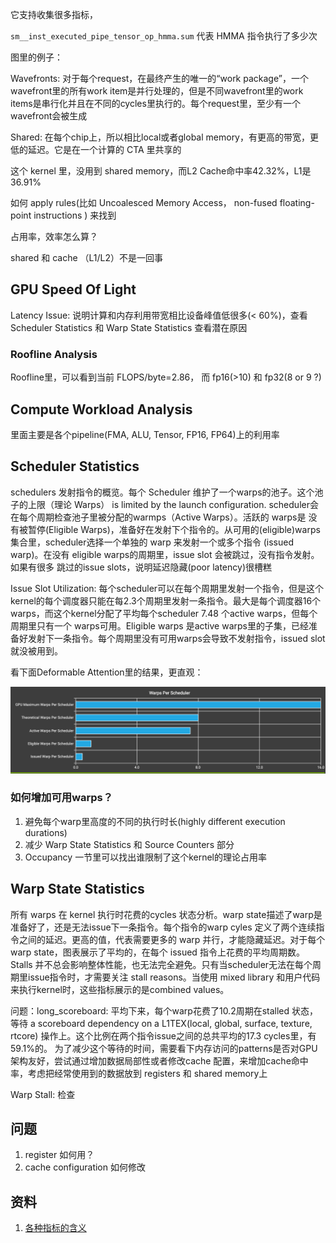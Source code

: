 它支持收集很多指标，

`sm__inst_executed_pipe_tensor_op_hmma.sum` 代表 HMMA 指令执行了多少次

图里的例子：

Wavefronts: 对于每个request，在最终产生的唯一的“work package”，一个wavefront里的所有work item是并行处理的，但是不同wavefront里的work items是串行化并且在不同的cycles里执行的。每个request里，至少有一个 wavefront会被生成

Shared: 在每个chip上，所以相比local或者global memory，有更高的带宽，更低的延迟。它是在一个计算的 CTA 里共享的

这个 kernel 里，没用到 shared memory，而L2 Cache命中率42.32%，L1是36.91%

如何 apply rules(比如 Uncoalesced Memory Access，  non-fused floating-point instructions  ) 来找到

占用率，效率怎么算？

shared 和 cache （L1/L2）不是一回事

## GPU Speed Of Light

Latency Issue: 说明计算和内存利用带宽相比设备峰值低很多(< 60%)，查看 Scheduler Statistics 和 Warp State Statistics 查看潜在原因

### Roofline Analysis
Roofline里，可以看到当前 FLOPS/byte=2.86， 而 fp16(>10) 和 fp32(8 or 9 ?)

## Compute Workload Analysis

里面主要是各个pipeline(FMA, ALU, Tensor, FP16, FP64)上的利用率

## Scheduler Statistics
schedulers 发射指令的概览。每个 Scheduler 维护了一个warps的池子。这个池子的上限（理论 Warps） is limited by the launch configuration. scheduler会在每个周期检查池子里被分配的warmps（Active Warps）。活跃的 warps是
没有被暂停(Eligible Warps)，准备好在发射下个指令的。从可用的(eligible)warps集合里，scheduler选择一个单独的 warp 来发射一个或多个指令 (issued warp)。在没有 eligible warps的周期里，issue slot 会被跳过，没有指令发射。如果有很多
跳过的issue slots，说明延迟隐藏(poor latency)很槽糕

Issue Slot Utilization: 每个scheduler可以在每个周期里发射一个指令，但是这个kernel的每个调度器只能在每2.3个周期里发射一条指令。最大是每个调度器16个warps，而这个kernel分配了平均每个scheduler 7.48 个active warps，但每个周期里只有一个
warps可用。Eligible warps 是active warps里的子集，已经准备好发射下一条指令。每个周期里没有可用warps会导致不发射指令，issued slot就没被用到。

看下面Deformable Attention里的结果，更直观：

![](imgs/warps-per-scheduler.png)

### 如何增加可用warps？
1. 避免每个warp里高度的不同的执行时长(highly different execution durations)
2. 减少 Warp State Statistics 和 Source Counters 部分
3. Occupancy 一节里可以找出谁限制了这个kernel的理论占用率

## Warp State Statistics
所有 warps 在 kernel 执行时花费的cycles 状态分析。warp state描述了warp是准备好了，还是无法issue下一条指令。每个指令的warp cyles 定义了两个连续指令之间的延迟。更高的值，代表需要更多的 warp 并行，才能隐藏延迟。对于每个warp state，图表展示了平均的，在每个
issued 指令上花费的平均周期数。Stalls 并不总会影响整体性能，也无法完全避免。只有当scheduler无法在每个周期里issue指令时，才需要关注 stall reasons。当使用 mixed library 和用户代码来执行kernel时，这些指标展示的是combined values。

问题：long_scoreboard: 平均下来，每个warp花费了10.2周期在stalled 状态，等待 a scoreboard dependency on a L1TEX(local, global, surface, texture, rtcore) 操作上。这个比例在两个指令issue之间的总共平均的17.3 cycles里，有59.1%的。
为了减少这个等待的时间，需要看下内存访问的patterns是否对GPU架构友好，尝试通过增加数据局部性或者修改cache 配置，来增加cache命中率，考虑把经常使用到的数据放到 registers 和 shared memory上

Warp Stall: 检查

## 问题
1. register 如何用？
2. cache configuration 如何修改
## 资料
1. [各种指标的含义](https://docs.nvidia.com/nsight-compute/ProfilingGuide/index.html#metrics-reference)
